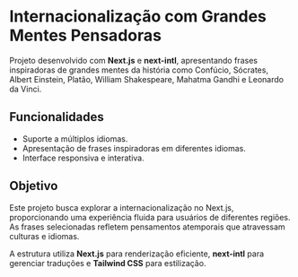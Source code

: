 # Internacionalização com Grandes Mentes Pensadoras

Projeto desenvolvido com **Next.js** e **next-intl**, apresentando frases inspiradoras de grandes mentes da história como Confúcio, Sócrates, Albert Einstein, Platão, William Shakespeare, Mahatma Gandhi e Leonardo da Vinci.

## Funcionalidades

- Suporte a múltiplos idiomas.
- Apresentação de frases inspiradoras em diferentes idiomas.
- Interface responsiva e interativa.

## Objetivo

Este projeto busca explorar a internacionalização no Next.js, proporcionando uma experiência fluida para usuários de diferentes regiões. As frases selecionadas refletem pensamentos atemporais que atravessam culturas e idiomas.

A estrutura utiliza **Next.js** para renderização eficiente, **next-intl** para gerenciar traduções e **Tailwind CSS** para estilização.